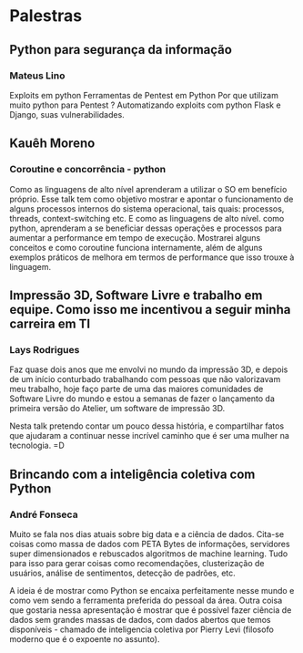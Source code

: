 # Palestras

## Python para segurança da informação
### Mateus Lino

Exploits em python Ferramentas de Pentest em Python Por que utilizam muito python para Pentest ? Automatizando exploits com python Flask e Django, suas vulnerabilidades.

## Kauêh Moreno
### Coroutine e concorrência - python

Como as linguagens de alto nível aprenderam a utilizar o SO em benefício próprio. Esse talk tem como objetivo mostrar e apontar o funcionamento de alguns processos internos do sistema operacional, tais quais: processos, threads, context-switching etc. E como as linguagens de alto nível. como python, aprenderam a se beneficiar dessas operações e processos para aumentar a performance em tempo de execução. Mostrarei alguns conceitos e como coroutine funciona internamente, além de alguns exemplos práticos de melhora em termos de performance que isso trouxe à linguagem.

## Impressão 3D, Software Livre e trabalho em equipe. Como isso me incentivou a seguir minha carreira em TI
### Lays Rodrigues

Faz quase dois anos que me envolvi no mundo da impressão 3D, e depois de um início conturbado trabalhando com pessoas que não valorizavam meu trabalho, hoje faço parte de uma das maiores comunidades de Software Livre do mundo e estou a semanas de fazer o lançamento da primeira versão do Atelier, um software de impressão 3D.

Nesta talk pretendo contar um pouco dessa história, e compartilhar fatos que ajudaram a continuar nesse incrível caminho que é ser uma mulher na tecnologia. =D

## Brincando com a inteligência coletiva com Python
### André Fonseca

Muito se fala nos dias atuais sobre big data e a ciência de dados. Cita-se coisas como massa de dados com PETA Bytes de informações, servidores super dimensionados e rebuscados algoritmos de machine learning. Tudo para isso para gerar coisas como recomendações, clusterização de usuários, análise de sentimentos, detecção de padrões, etc.

A ideia é de mostrar como Python se encaixa perfeitamente nesse mundo e como vem sendo a ferramenta preferida do pessoal da área. Outra coisa que gostaria nessa apresentação é mostrar que é possível fazer ciência de dados sem grandes massas de dados, com dados abertos que temos disponíveis - chamado de inteligencia coletiva por Pierry Levi (filosofo moderno que é o expoente no assunto).

